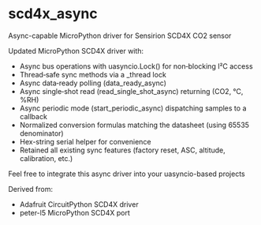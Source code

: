 # scd4x_async

Async-capable MicroPython driver for Sensirion SCD4X CO2 sensor

Updated MicroPython SCD4X driver with:

- Async bus operations with uasyncio.Lock() for non‑blocking I²C access
- Thread‑safe sync methods via a _thread lock
- Async data‑ready polling (data_ready_async)
- Async single‑shot read (read_single_shot_async) returning (CO2, °C, %RH)
- Async periodic mode (start_periodic_async) dispatching samples to a callback
- Normalized conversion formulas matching the datasheet (using 65535 denominator)
- Hex-string serial helper for convenience
- Retained all existing sync features (factory reset, ASC, altitude, calibration, etc.)


Feel free to integrate this async driver into your uasyncio-based projects


Derived from:
- Adafruit CircuitPython SCD4X driver
- peter-l5 MicroPython SCD4X port